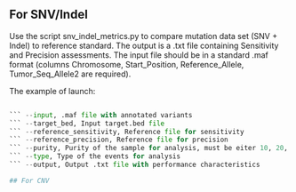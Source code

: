 ## For SNV/Indel
Use the script snv_indel_metrics.py to compare mutation data set (SNV + Indel) to reference standard. The output is a .txt file containing Sensitivity and Precision assessments. 
The input file should be in a standard .maf format (columns Chromosome, Start_Position, Reference_Allele, Tumor_Seq_Allele2 are required). 

The example of launch:
``` python snv_indel_metrics.py --input test_sample.maf --target_bed test_region.bed --reference_sensitivity test_reference_sensitivity.tsv --reference_precision test_reference_precision.tsv --purity 100 --type SNP --output test_output.txt

``` --input, .maf file with annotated variants
``` --target_bed, Input target.bed file
``` --reference_sensitivity, Reference file for sensitivity
``` --reference_precision, Reference file for precision
``` --purity, Purity of the sample for analysis, must be eiter 10, 20, 30, 50, 75, 100 %
``` --type, Type of the events for analysis
``` --output, Output .txt file with performance characteristics

## For CNV

